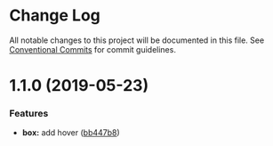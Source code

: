 # Change Log

All notable changes to this project will be documented in this file.
See [Conventional Commits](https://conventionalcommits.org) for commit guidelines.

# 1.1.0 (2019-05-23)


### Features

* **box:** add hover ([bb447b8](https://github.com/scgrossman/system/commit/bb447b8))
